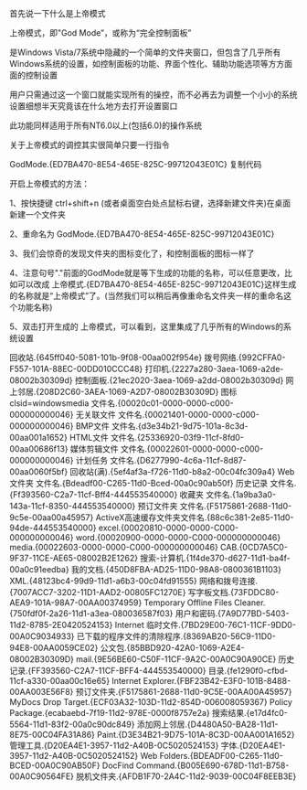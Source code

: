 
首先说一下什么是上帝模式

上帝模式，即"God Mode”，或称为“完全控制面板”

是Windows Vista/7系统中隐藏的一个简单的文件夹窗口，但包含了几乎所有Windows系统的设置，如控制面板的功能、界面个性化、辅助功能选项等方方面面的控制设置

用户只需通过这一个窗口就能实现所有的操控，而不必再去为调整一个小小的系统设置细想半天究竟该在什么地方去打开设置窗口

此功能同样适用于所有NT6.0以上(包括6.0)的操作系统

关于上帝模式的调控其实很简单只要一行指令

GodMode.{ED7BA470-8E54-465E-825C-99712043E01C}
复制代码

开启上帝模式的方法：

1、按快捷键 ctrl+shift+n (或者桌面空白处点鼠标右键，选择新建文件夹)在桌面新建一个文件夹




2、重命名为 GodMode.{ED7BA470-8E54-465E-825C-99712043E01C}



3、我们会惊奇的发现文件夹的图标变化了，和控制面板的图标一样了



4、注意句号"."前面的GodMode就是等下生成的功能的名称，可以任意更改，比如可以改成 上帝模式.{ED7BA470-8E54-465E-825C-99712043E01C}这样生成的名称就是“上帝模式”了。(当然我们可以稍后再像重命名文件夹一样的重命名这个功能名称)



5、双击打开生成的 上帝模式，可以看到，这里集成了几乎所有的Windows的系统设置

回收站.{645ff040-5081-101b-9f08-00aa002f954e}
拨号网络.{992CFFA0-F557-101A-88EC-00DD010CCC48}
打印机.{2227a280-3aea-1069-a2de-08002b30309d}
控制面板.{21ec2020-3aea-1069-a2dd-08002b30309d}
网上邻居.{208D2C60-3AEA-1069-A2D7-08002B30309D}
图标clsid=windowsmedia 文件名.{00020c01-0000-0000-c000-000000000046}
无关联文件 文件名.{00021401-0000-0000-c000-000000000046}
BMP文件 文件名.{d3e34b21-9d75-101a-8c3d-00aa001a1652}
HTML文件 文件名.{25336920-03f9-11cf-8fd0-00aa00686f13}
媒体剪辑文件 文件名.{00022601-0000-0000-c000-000000000046}
计划任务 文件名.{D6277990-4c6a-11cf-8d87-00aa0060f5bf}
回收站(满).{5ef4af3a-f726-11d0-b8a2-00c04fc309a4}
Web文件夹 文件名.{Bdeadf00-C265-11d0-Bced-00a0c90ab50f}
历史记录 文件名.{Ff393560-C2a7-11cf-Bff4-444553540000}
收藏夹 文件名.{1a9ba3a0-143a-11cf-8350-444553540000}
预订文件夹 文件名.{F5175861-2688-11d0-9c5e-00aa00a45957}
ActiveX高速缓存文件夹文件名.{88c6c381-2e85-11d0-94de-444553540000}
excel.{00020810-0000-0000-C000-000000000046}
word.{00020900-0000-0000-C000-000000000046}
media.{00022603-0000-0000-C000-000000000046}
CAB.{0CD7A5C0-9F37-11CE-AE65-08002B2E1262}
搜索-计算机.{1f4de370-d627-11d1-ba4f-00a0c91eedba}
我的文档.{450D8FBA-AD25-11D0-98A8-0800361B1103}
XML.{48123bc4-99d9-11d1-a6b3-00c04fd91555}
网络和拨号连接.{7007ACC7-3202-11D1-AAD2-00805FC1270E}
写字板文档.{73FDDC80-AEA9-101A-98A7-00AA00374959}
Temporary Offline Files Cleaner.{750fdf0f-2a26-11d1-a3ea-080036587f03}
用户和密码.{7A9D77BD-5403-11d2-8785-2E0420524153}
Internet 临时文件.{7BD29E00-76C1-11CF-9DD0-00A0C9034933}
已下载的程序文件的清除程序.{8369AB20-56C9-11D0-94E8-00AA0059CE02}
公文包.{85BBD920-42A0-1069-A2E4-08002B30309D}
mail.{9E56BE60-C50F-11CF-9A2C-00A0C90A90CE}
历史记录.{FF393560-C2A7-11CF-BFF4-444553540000}
目录.{fe1290f0-cfbd-11cf-a330-00aa00c16e65}
Internet Explorer.{FBF23B42-E3F0-101B-8488-00AA003E56F8}
预订文件夹.{F5175861-2688-11d0-9C5E-00AA00A45957}
MyDocs Drop Target.{ECF03A32-103D-11d2-854D-006008059367}
Policy Package.{ecabaebd-7f19-11d2-978E-0000f8757e2a}
搜索结果.{e17d4fc0-5564-11d1-83f2-00a0c90dc849}
添加网上邻居.{D4480A50-BA28-11d1-8E75-00C04FA31A86}
Paint.{D3E34B21-9D75-101A-8C3D-00AA001A1652}
管理工具.{D20EA4E1-3957-11d2-A40B-0C5020524153}
字体.{D20EA4E1-3957-11d2-A40B-0C5020524152}
Web Folders.{BDEADF00-C265-11d0-BCED-00A0C90AB50F}
DocFind Command.{B005E690-678D-11d1-B758-00A0C90564FE}
脱机文件夹.{AFDB1F70-2A4C-11d2-9039-00C04F8EEB3E}